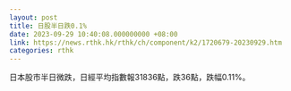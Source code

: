 ```yaml
---
layout: post
title: 日股半日跌0.1%
date: 2023-09-29 10:40:08.000000000 +08:00
link: https://news.rthk.hk/rthk/ch/component/k2/1720679-20230929.htm
categories: rthk
---
```


日本股市半日微跌，日經平均指數報31836點，跌36點，跌幅0.11%。
